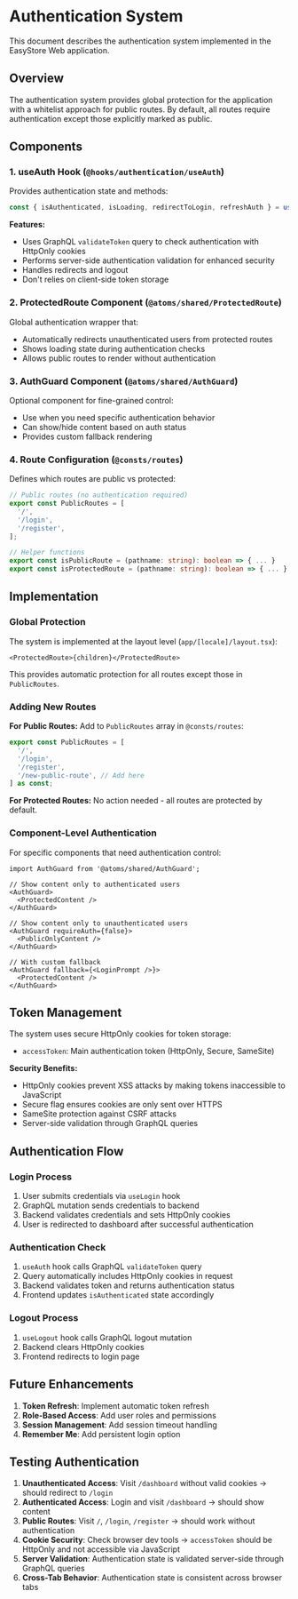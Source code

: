 # Authentication System

This document describes the authentication system implemented in the EasyStore Web application.

## Overview

The authentication system provides global protection for the application with a whitelist approach for public routes. By default, all routes require authentication except those explicitly marked as public.

## Components

### 1. useAuth Hook (`@hooks/authentication/useAuth`)

Provides authentication state and methods:

```typescript
const { isAuthenticated, isLoading, redirectToLogin, refreshAuth } = useAuth();
```

**Features:**

- Uses GraphQL `validateToken` query to check authentication with HttpOnly cookies
- Performs server-side authentication validation for enhanced security
- Handles redirects and logout
- Don't relies on client-side token storage

### 2. ProtectedRoute Component (`@atoms/shared/ProtectedRoute`)

Global authentication wrapper that:

- Automatically redirects unauthenticated users from protected routes
- Shows loading state during authentication checks
- Allows public routes to render without authentication

### 3. AuthGuard Component (`@atoms/shared/AuthGuard`)

Optional component for fine-grained control:

- Use when you need specific authentication behavior
- Can show/hide content based on auth status
- Provides custom fallback rendering

### 4. Route Configuration (`@consts/routes`)

Defines which routes are public vs protected:

```typescript
// Public routes (no authentication required)
export const PublicRoutes = [
  '/',
  '/login',
  '/register',
];

// Helper functions
export const isPublicRoute = (pathname: string): boolean => { ... }
export const isProtectedRoute = (pathname: string): boolean => { ... }
```

## Implementation

### Global Protection

The system is implemented at the layout level (`app/[locale]/layout.tsx`):

```tsx
<ProtectedRoute>{children}</ProtectedRoute>
```

This provides automatic protection for all routes except those in `PublicRoutes`.

### Adding New Routes

**For Public Routes:**
Add to `PublicRoutes` array in `@consts/routes`:

```typescript
export const PublicRoutes = [
  '/',
  '/login',
  '/register',
  '/new-public-route', // Add here
] as const;
```

**For Protected Routes:**
No action needed - all routes are protected by default.

### Component-Level Authentication

For specific components that need authentication control:

```tsx
import AuthGuard from '@atoms/shared/AuthGuard';

// Show content only to authenticated users
<AuthGuard>
  <ProtectedContent />
</AuthGuard>

// Show content only to unauthenticated users
<AuthGuard requireAuth={false}>
  <PublicOnlyContent />
</AuthGuard>

// With custom fallback
<AuthGuard fallback={<LoginPrompt />}>
  <ProtectedContent />
</AuthGuard>
```

## Token Management

The system uses secure HttpOnly cookies for token storage:

- `accessToken`: Main authentication token (HttpOnly, Secure, SameSite)

**Security Benefits:**

- HttpOnly cookies prevent XSS attacks by making tokens inaccessible to JavaScript
- Secure flag ensures cookies are only sent over HTTPS
- SameSite protection against CSRF attacks
- Server-side validation through GraphQL queries

## Authentication Flow

### Login Process

1. User submits credentials via `useLogin` hook
2. GraphQL mutation sends credentials to backend
3. Backend validates credentials and sets HttpOnly cookies
4. User is redirected to dashboard after successful authentication

### Authentication Check

1. `useAuth` hook calls GraphQL `validateToken` query
2. Query automatically includes HttpOnly cookies in request
3. Backend validates token and returns authentication status
4. Frontend updates `isAuthenticated` state accordingly

### Logout Process

1. `useLogout` hook calls GraphQL logout mutation
2. Backend clears HttpOnly cookies
3. Frontend redirects to login page

## Future Enhancements

1. **Token Refresh**: Implement automatic token refresh
2. **Role-Based Access**: Add user roles and permissions
3. **Session Management**: Add session timeout handling
4. **Remember Me**: Add persistent login option

## Testing Authentication

1. **Unauthenticated Access**: Visit `/dashboard` without valid cookies → should redirect to `/login`
2. **Authenticated Access**: Login and visit `/dashboard` → should show content
3. **Public Routes**: Visit `/`, `/login`, `/register` → should work without authentication
4. **Cookie Security**: Check browser dev tools → `accessToken` should be HttpOnly and not accessible via JavaScript
5. **Server Validation**: Authentication state is validated server-side through GraphQL queries
6. **Cross-Tab Behavior**: Authentication state is consistent across browser tabs
